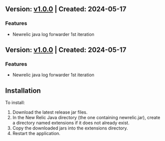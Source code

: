 ## Version: [v1.0.0](https://github.com/newrelic-experimental/newrelic-java-log-forwarder/releases/tag/v1.0.0) | Created: 2024-05-17
### Features
- Newrelic java log forwarder 1st iteration

## Version: [v1.0.0](https://github.com/newrelic-experimental/newrelic-java-log-forwarder/releases/tag/v1.0.0) | Created: 2024-05-17
### Features
- Newrelic java log forwarder 1st iteration

## Installation

To install:

1. Download the latest release jar files.
2. In the New Relic Java directory (the one containing newrelic.jar), create a directory named extensions if it does not already exist.
3. Copy the downloaded jars into the extensions directory.
4. Restart the application.   
